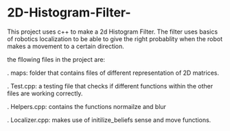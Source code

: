 # 2D-Histogram-Filter-
This project uses c++ to make a 2d Histogram Filter. The filter uses basics of robotics localization to be able to give the right probablity when the robot makes a movement to a certain direction.

the fllowing files in the project are:


. maps: folder that contains files of different representation of 2D matrices. 

. Test.cpp: a testing file that checks if different functions within the other files are working correctly.

. Helpers.cpp: contains the functions normailze and blur

. Localizer.cpp: makes use of initilize_beliefs sense and move functions. 

